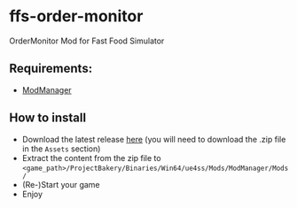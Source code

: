 # ffs-order-monitor
OrderMonitor Mod for Fast Food Simulator

## Requirements:
- [ModManager](https://github.com/my-name-is-samael/ffs-modmanager)

## How to install
- Download the latest release [here](https://github.com/my-name-is-samael/ffs-order-monitor/releases) (you will need to download the .zip file in the `Assets` section)
- Extract the content from the zip file to `<game_path>/ProjectBakery/Binaries/Win64/ue4ss/Mods/ModManager/Mods/`
- (Re-)Start your game
- Enjoy